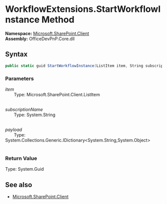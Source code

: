# WorkflowExtensions.StartWorkflowInstance Method  
**Namespace:** [Microsoft.SharePoint.Client](Microsoft.SharePoint.Client.md)  
**Assembly:** OfficeDevPnP.Core.dll  
## Syntax
```C#
public static guid StartWorkflowInstance(ListItem item, String subscriptionName, IDictionary<String, Object> payload)
```
### Parameters
*item*  
&emsp;&emsp;Type: Microsoft.SharePoint.Client.ListItem  
&emsp;&emsp;  
  
*subscriptionName*  
&emsp;&emsp;Type: System.String  
&emsp;&emsp;  
  
*payload*  
&emsp;&emsp;Type: System.Collections.Generic.IDictionary<System.String,System.Object>  
&emsp;&emsp;  
  
### Return Value
Type: System.Guid  

## See also
- [Microsoft.SharePoint.Client](Microsoft.SharePoint.Client.md)
